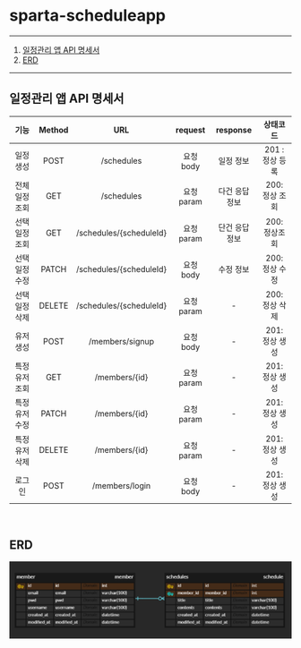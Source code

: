 # sparta-scheduleapp

---
1. [일정관리 앱 API 명세서](#일정관리-앱-API-명세서)
2. [ERD](#ERD)
---

## 일정관리 앱 API 명세서

|    기능    | Method |           URL           | request  |  response  |    상태코드     |
|:--------:|:------:|:-----------------------:|:--------:|:----------:|:-----------:|
|   일정생성   |  POST  |       /schedules        | 요청 body  |   일정 정보    | 201 : 정상 등록 |
| 전체 일정 조회 |  GET   |       /schedules        | 요청 param |  다건 응답 정보  | 200: 정상 조회  |
| 선택 일정 조회 |  GET   | /schedules/{scheduleId} | 요청 param |  단건 응답 정보  |  200: 정상조회  |
| 선택 일정 수정 | PATCH  | /schedules/{scheduleId} | 요청 body  |   수정 정보    | 200: 정상 수정  |
| 선택 일정 삭제 | DELETE | /schedules/{scheduleId} | 요청 param |     -      | 200: 정상 삭제  |
|  유저 생성   |  POST  |     /members/signup     | 요청 body  |     -      | 201: 정상 생성  |
| 특정 유저 조회 |  GET   |      /members/{id}      | 요청 param  |     -      | 201: 정상 생성  |
| 특정 유저 수정 | PATCH  |      /members/{id}      | 요청 param  |     -      | 201: 정상 생성  |
| 특정 유저 삭제 | DELETE |      /members/{id}      | 요청 param  |     -      | 201: 정상 생성  |
|   로그인    |  POST  |     /members/login      | 요청 body  |     -      | 201: 정상 생성  |

<br/>

## ERD
![img.png](ERD.png)
